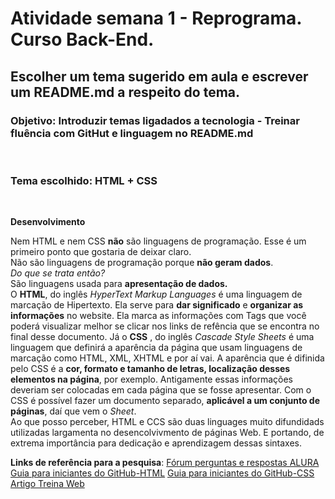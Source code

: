 # Atividade semana 1 - Reprograma. Curso Back-End.
## Escolher um tema sugerido em aula e escrever um README.md a respeito do tema.
### Objetivo: Introduzir temas ligadados a tecnologia - Treinar fluência com GitHut e linguagem no README.md
<br>

### Tema escolhido: HTML + CSS <br>
<br>

**Desenvolvimento** <br>

Nem HTML e nem CSS **não** são linguagens de programação. Esse é um primeiro ponto que gostaria de deixar claro. <br/>
Não são linguagens de programação porque **não geram dados**. <br/>
*Do que se trata então?* <br/>
São linguagens usada para **apresentação de dados.** <br/>
O **HTML**, do inglês *HyperText Markup Languages* é uma linguagem de marcação de Hipertexto. Ela serve para **dar significado** e **organizar as informações** no website. Ela marca as informações com Tags que você poderá visualizar melhor se clicar nos links de refência que se encontra no final desse documento.
Já o **CSS** , do inglês *Cascade Style Sheets* é uma linguagem que definirá a aparência da página que usam linguagens de marcação como HTML, XML, XHTML e por aí vai. A aparência que é difinida pelo CSS é a **cor, formato e tamanho de letras, localização desses elementos na página**, por exemplo. Antigamente essas informações deveriam ser colocadas em cada página que se fosse apresentar. Com o CSS é possível fazer um documento separado, **aplicável a um conjunto de páginas**, daí que vem o *Sheet*. <br/>
Ao que posso perceber, HTML e CCS são duas linguages muito difundidads utilizadas largamenta no desencolvivmento de páginas Web. E portando, de extrema importância para dedicação e aprendizagem dessas sintaxes. <br/>

**Links de referência para a pesquisa**: 
[Fórum perguntas e respostas ALURA](https://cursos.alura.com.br/forum/topico-linguagem-de-programacao-x-linguagem-de-marcacao-38394)
[Guia para iniciantes do GitHub-HTML](https://tableless.github.io/iniciantes/manual/html/)
[Guia para iniciantes do GitHub-CSS](https://tableless.github.io/iniciantes/manual/css/index.html)
[Artigo Treina Web](https://www.treinaweb.com.br/blog/o-que-e-e-como-comecar-com-html-e-css/)